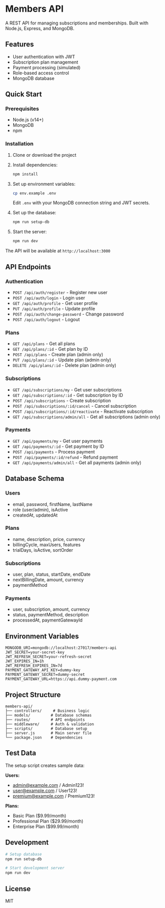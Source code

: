# Members API

A REST API for managing subscriptions and memberships. Built with Node.js, Express, and MongoDB.

## Features

- User authentication with JWT
- Subscription plan management
- Payment processing (simulated)
- Role-based access control
- MongoDB database

## Quick Start

### Prerequisites

- Node.js (v14+)
- MongoDB
- npm

### Installation

1. Clone or download the project
2. Install dependencies:

   ```bash
   npm install
   ```

3. Set up environment variables:

   ```bash
   cp env.example .env
   ```

   Edit `.env` with your MongoDB connection string and JWT secrets.

4. Set up the database:

   ```bash
   npm run setup-db
   ```

5. Start the server:
   ```bash
   npm run dev
   ```

The API will be available at `http://localhost:3000`

## API Endpoints

### Authentication

- `POST /api/auth/register` - Register new user
- `POST /api/auth/login` - Login user
- `GET /api/auth/profile` - Get user profile
- `PUT /api/auth/profile` - Update profile
- `POST /api/auth/change-password` - Change password
- `POST /api/auth/logout` - Logout

### Plans

- `GET /api/plans` - Get all plans
- `GET /api/plans/:id` - Get plan by ID
- `POST /api/plans` - Create plan (admin only)
- `PUT /api/plans/:id` - Update plan (admin only)
- `DELETE /api/plans/:id` - Delete plan (admin only)

### Subscriptions

- `GET /api/subscriptions/my` - Get user subscriptions
- `GET /api/subscriptions/:id` - Get subscription by ID
- `POST /api/subscriptions` - Create subscription
- `POST /api/subscriptions/:id/cancel` - Cancel subscription
- `POST /api/subscriptions/:id/reactivate` - Reactivate subscription
- `GET /api/subscriptions/admin/all` - Get all subscriptions (admin only)

### Payments

- `GET /api/payments/my` - Get user payments
- `GET /api/payments/:id` - Get payment by ID
- `POST /api/payments` - Process payment
- `POST /api/payments/:id/refund` - Refund payment
- `GET /api/payments/admin/all` - Get all payments (admin only)

## Database Schema

### Users

- email, password, firstName, lastName
- role (user/admin), isActive
- createdAt, updatedAt

### Plans

- name, description, price, currency
- billingCycle, maxUsers, features
- trialDays, isActive, sortOrder

### Subscriptions

- user, plan, status, startDate, endDate
- nextBillingDate, amount, currency
- paymentMethod

### Payments

- user, subscription, amount, currency
- status, paymentMethod, description
- processedAt, paymentGatewayId

## Environment Variables

```env
MONGODB_URI=mongodb://localhost:27017/members-api
JWT_SECRET=your-secret-key
JWT_REFRESH_SECRET=your-refresh-secret
JWT_EXPIRES_IN=1h
JWT_REFRESH_EXPIRES_IN=7d
PAYMENT_GATEWAY_API_KEY=dummy-key
PAYMENT_GATEWAY_SECRET=dummy-secret
PAYMENT_GATEWAY_URL=https://api.dummy-payment.com
```

## Project Structure

```
members-api/
├── controllers/     # Business logic
├── models/         # Database schemas
├── routes/         # API endpoints
├── middleware/     # Auth & validation
├── scripts/        # Database setup
├── server.js       # Main server file
└── package.json    # Dependencies
```

## Test Data

The setup script creates sample data:

**Users:**

- admin@example.com / Admin123!
- user@example.com / User123!
- premium@example.com / Premium123!

**Plans:**

- Basic Plan ($9.99/month)
- Professional Plan ($29.99/month)
- Enterprise Plan ($99.99/month)

## Development

```bash
# Setup database
npm run setup-db

# Start development server
npm run dev

```

## License

MIT
